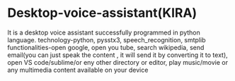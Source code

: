 # Desktop-voice-assistant(KIRA)
It is a desktop voice assistant successfully programmed in python language.
technology-python,
           pysstx3,
           speech_recognition,
           smtplib
functionalities-open google,
                open you tube, 
                search wikipedia, 
                send email(you can just speak the content , it will send it by converting it to text), 
                open VS code/sublime/or eny other directory or editor,
                play music/movie or any multimedia content available on your device
